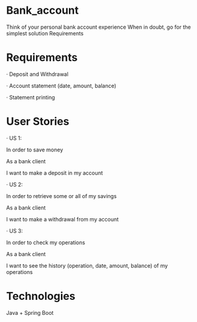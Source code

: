 # Bank_account
Think of your personal bank account experience When in doubt, go for the simplest solution Requirements
# Requirements
·         Deposit and Withdrawal

·         Account statement (date, amount, balance)

·         Statement printing




# User Stories

 ·         US 1:

In order to save money

As a bank client

I want to make a deposit in my account

 
 ·         US 2:

In order to retrieve some or all of my savings

As a bank client

I want to make a withdrawal from my account

 
 ·         US 3:

In order to check my operations

As a bank client

I want to see the history (operation, date, amount, balance) of my operations

# Technologies
Java + Spring Boot 
